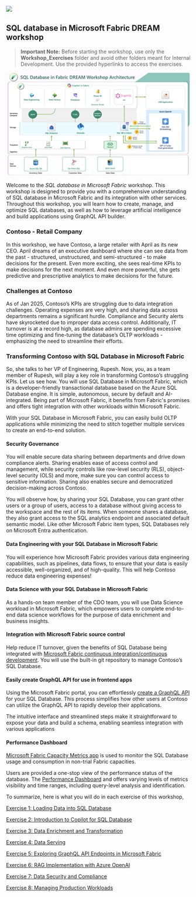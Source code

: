 ![](https://raw.githubusercontent.com/microsoft/sqlworkshops/master/graphics/microsoftlogo.png)
## SQL database in Microsoft Fabric DREAM workshop


 
><strong>Important Note:</strong> Before starting the workshop, use only the **Workshop_Exercises**  folder and avoid other folders meant for Internal Development. Use the provided hyperlinks to access the exercises.

<img src="../media/Architecture-diagram.png" alt="Alt Text" width="1000">


Welcome to the *SQL database in Microsoft Fabric* workshop. This workshop is designed to provide you with a comprehensive understanding of SQL database in Microsoft Fabric and its integration with other services. Throughout this workshop, you will learn how to create, manage, and optimize SQL databases, as well as how to leverage artificial intelligence and build applications using GraphQL API builder.


### Contoso - Retail Company
In this workshop, we have Contoso, a large retailer with April as its new CEO. April dreams of an executive dashboard where she can see data from the past - structured, unstructured, and semi-structured - to make decisions for the present. Even more exciting, she sees real-time KPIs to make decisions for the next moment. And even more powerful, she gets predictive and prescriptive analytics to make decisions for the future.

### Challenges at Contoso
As of Jan 2025, Contoso’s KPIs are struggling due to data integration challenges. Operating expenses are very high, and sharing data across departments remains a significant hurdle. Compliance and Security alerts have skyrocketed due to improper data access control. Additionally, IT turnover is at a record high, as database admins are spending excessive time optimizing and fine-tuning the database’s OLTP workloads - emphasizing the need to streamline their efforts.

### Transforming Contoso with SQL Database in Microsoft Fabric

So, she talks to her VP of Engineering, Rupesh. Now, you, as a team member of Rupesh, will play a key role in transforming Contoso’s struggling KPIs. Let us see how.
You will use SQL Database in Microsoft Fabric, which is a developer-friendly transactional database based on the Azure SQL Database engine. It is simple, autonomous, secure by default and AI-integrated. Being part of Microsoft Fabric, it benefits from Fabric's promises and offers tight integration with other workloads within Microsoft Fabric.

With your SQL Database in Microsoft Fabric, you can easily build OLTP applications while minimizing the need to stitch together multiple services to create an end-to-end solution.


#### Security Governance
You will enable secure data sharing between departments and drive down compliance alerts. Sharing enables ease of access control and management, while security controls like row-level security (RLS), object-level security (OLS) and more, make sure you can control access to sensitive information. Sharing also enables secure and democratized decision-making across Contoso.

You will observe how, by sharing your SQL Database, you can grant other users or a group of users, access to a database without giving access to the workspace and the rest of its items. When someone shares a database, they also grant access to the SQL analytics endpoint and associated default semantic model. Like other Microsoft Fabric item types, SQL Databases rely on Microsoft Entra authentication. 


#### Data Engineering with your SQL Database in Microsoft Fabric
You will experience how Microsoft Fabric provides various data engineering capabilities, such as pipelines, data flows, to ensure that your data is easily accessible, well-organized, and of high-quality. This will help Contoso reduce data engineering expenses!

#### Data Science with your SQL Database in Microsoft Fabric
As a hands-on team member of the CDO team, you will use Data Science workload in Microsoft Fabric, which empowers users to complete end-to-end data science workflows for the purpose of data enrichment and business insights.   

#### Integration with Microsoft Fabric source control
Help reduce IT turnover, given the benefits of SQL Database being integrated with [Microsoft Fabric continuous integration/continuous development](https://learn.microsoft.com/en-us/fabric/cicd/cicd-overview). You will use the built-in git repository to manage Contoso’s SQL Database. 

#### Easily create GraphQL API for use in frontend apps
Using the Microsoft Fabric portal, you can effortlessly [create a GraphQL API](https://learn.microsoft.com/en-us/fabric/database/sql/graphql-api) for your SQL Database. This process simplifies how other users at Contoso can utilize the GraphQL API to rapidly develop their applications. 

The intuitive interface and streamlined steps make it straightforward to expose your data and build a schema, enabling seamless integration with various applications

#### Performance Dashboard
 [Microsoft Fabric Capacity Metrics app](https://learn.microsoft.com/en-us/fabric/enterprise/metrics-app) is used to monitor the SQL Database usage and consumption in non-trial Fabric capacities.

 Users are provided a one-stop view of the performance status of the database. The [Performance Dashboard](https://learn.microsoft.com/en-us/fabric/database/sql/performance-dashboard) and offers varying levels of metrics visibility and time ranges, including query-level analysis and identification. 


To summarize, here is what you will do in each exercise of this workshop,

[Exercise 1: Loading Data into SQL Database](https://github.com/CloudLabsAI-Azure/SQL-database-in-Microsoft-Fabric/blob/main/Workshop_Exercises/01%20-%20Loading%20Data%20into%20SQL%20Database.md)

[Exercise 2: Introduction to Copilot for SQL Database](https://github.com/CloudLabsAI-Azure/SQL-database-in-Microsoft-Fabric/blob/main/Workshop_Exercises/02%20-%20Introduction%20to%20Copilot%20for%20SQL%20Database.md)

[Exercise 3: Data Enrichment and Transformation](https://github.com/CloudLabsAI-Azure/SQL-database-in-Microsoft-Fabric/blob/main/Workshop_Exercises/03%20-%20Data%20Enrichment.md)

[Exercise 4: Data Serving](https://github.com/CloudLabsAI-Azure/SQL-database-in-Microsoft-Fabric/blob/main/Workshop_Exercises/04%20-%20Data%20Serving.md)

[Exercise 5: Exploring GraphQL API Endpoints in Microsoft Fabric](https://github.com/CloudLabsAI-Azure/SQL-database-in-Microsoft-Fabric/blob/main/Workshop_Exercises/05%20-%20Exploring%20GraphQL%20API%20Endpoints%20in%20Microsoft%20Fabric.md)

[Exercise 6: RAG Implementation with Azure OpenAI](https://github.com/CloudLabsAI-Azure/SQL-database-in-Microsoft-Fabric/blob/main/Workshop_Exercises/06-%20RAG%20Implementation%20with%20Azure%20OpenAI.md)

[Exercise 7: Data Security and Compliance](https://github.com/CloudLabsAI-Azure/SQL-database-in-Microsoft-Fabric/blob/main/Workshop_Exercises/07%20-%20Data%20Security%20and%20Compliance.md)

[Exercise 8: Managing Production Workloads](https://github.com/CloudLabsAI-Azure/SQL-database-in-Microsoft-Fabric/blob/main/Workshop_Exercises/08%20-%20Managing%20Production%20Workloads.md)
